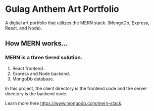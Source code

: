 # Gulag Anthem Art Portfolio

A digital art portfolio that utilizes the MERN stack. (MongoDb, Express, React, and Node).

## How MERN works...

### MERN is a three tiered solution.

1. React frontend.
2. Express and Node backend.
3. MongoDb database.

In this project, the client directory is the frontend code and the server directory is the backend code.

Learn more here https://www.mongodb.com/mern-stack.
